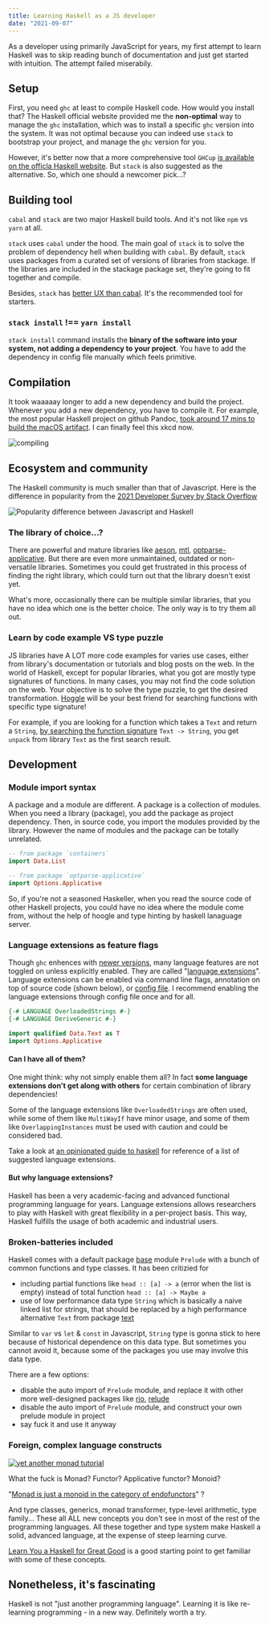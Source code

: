 ```yaml
---
title: Learning Haskell as a JS developer
date: "2021-09-07"
---
```


As a developer using primarily JavaScript for years, my first attempt to learn Haskell was to skip reading bunch of documentation and just get started with intuition. The attempt failed miserabily.

## Setup

First, you need `ghc` at least to compile Haskell code. How would you install that? The Haskell official website provided me the **non-optimal** way to manage the `ghc` installation, which was to install a specific `ghc` version into the system. It was not optimal because you can indeed use `stack` to bootstrap your project, and manage the `ghc` version for you.

However, it's better now that a more comprehensive tool `GHCup` [is available on the officla Haskell website](https://www.haskell.org/downloads/#linux-mac-freebsd). But `stack` is also suggested as the alternative. So, which one should a newcomer pick...?

## Building tool

`cabal` and `stack` are two major Haskell build tools. And it's not like `npm` vs `yarn` at all.

`stack` uses `cabal` under the hood. The main goal of `stack` is to solve the problem of dependency hell when building with `cabal`.
By default, `stack` uses packages from a curated set of versions of libraries from stackage. If the libraries are included in the stackage package set, they're going to fit together and compile.

Besides, `stack` has [better UX than cabal](https://stackoverflow.com/questions/30913145/what-is-the-difference-between-cabal-and-stack).
It's the recommended tool for starters.

### `stack install` !== `yarn install`

`stack install` command installs the **binary of the software into your system, not adding a dependency to your project**.
You have to add the dependency in config file manually which feels primitive.

## Compilation

It took waaaaay longer to add a new dependency and build the project. Whenever you add a new dependency, you have to compile it. For example, the most popular Haskell project on github Pandoc, [took around 17 mins to build the macOS artifact](https://github.com/jgm/pandoc/runs/3531295377?check_suite_focus=true). I can finally feel this xkcd now.

![compiling](./compiling.png)

## Ecosystem and community

The Haskell community is much smaller than that of Javascript. Here is the difference in popularity from the [2021 Developer Survey by Stack Overflow](https://insights.stackoverflow.com/survey/2021#programming-scripting-and-markup-languages)

![Popularity difference between Javascript and Haskell](js-haskell-ratio.png)

### The library of choice...?

There are powerful and mature libraries like [aeson](https://hackage.haskell.org/package/aeson), [mtl](https://hackage.haskell.org/package/mtl), [optparse-applicative](https://hackage.haskell.org/package/optparse-applicative). But there are even more unmaintained, outdated or non-versatile libraries. Sometimes you could get frustrated in this process of finding the right library, which could turn out that the library doesn't exist yet.

What's more, occasionally there can be multiple similar libraries, that you have no idea which one is the better choice. The only way is to try them all out.

### Learn by code example VS type puzzle

JS libraries have A LOT more code examples for varies use cases, either from library's documentation or tutorials and blog posts on the web. In the world of Haskell, except for popular libraries, what you got are mostly type signatures of functions. In many cases, you may not find the code solution on the web. Your objective is to solve the type puzzle, to get the desired transformation. [Hoggle](https://hoogle.haskell.org) will be your best friend for searching functions with specific type signature!

For example, if you are looking for a function which takes a `Text` and return a `String`, [by searching the function signature](https://hoogle.haskell.org/?hoogle=Text+-%3E+String&scope=set%3Astackage) `Text -> String`, you get `unpack` from library `Text` as the first search result.


## Development

### Module import syntax

A package and a module are different. A package is a collection of modules. When you need a library (package), you add the package as project dependency. Then, in source code, you import the modules provided by the library. However the name of modules and the package can be totally unrelated.

```hs
-- from package `containers`
import Data.List

-- from package `optparse-applicative`
import Options.Applicative
```

So, if you're not a seasoned Haskeller, when you read the source code of other Haskell projects, you could have no idea where the module come from, without the help of hoogle and type hinting by haskell lanaguage server.

### Language extensions as feature flags

Though `ghc` enhences with [newer versions](https://github.com/ghc/ghc/blob/master/libraries/base/changelog.md), many language features are not toggled on unless explicitly enabled. They are called "[language extensions](https://wiki.haskell.org/Language_extensions)".
Language extensions can be enabled via command line flags, annotation on top of source code (shown below), or [config file](https://github.com/chauchakching/just-json-server/blob/d870430eaab5820c028defc873c96f0e0835eada/package.yaml#L38). I recommend enabling the language extensions through config file once and for all.

```hs
{-# LANGUAGE OverloadedStrings #-}
{-# LANGUAGE DeriveGeneric #-}

import qualified Data.Text as T
import Options.Applicative
```

#### Can I have all of them?

One might think: why not simply enable them all? In fact **some language extensions don't get along with others** for certain combination of library dependencies!

Some of the language extensions like `OverloadedStrings` are often used, while some of them like `MultiWayIf` have minor usage, and some of them like `OverlappingInstances` must be used with caution and could be considered bad. 

Take a look at [an opinionated guide to haskell](https://lexi-lambda.github.io/blog/2018/02/10/an-opinionated-guide-to-haskell-in-2018/) for reference of a list of suggested language extensions.

#### But why language extensions?

Haskell has been a very academic-facing and advanced functional programming language for years. Language extensions allows researchers to play with Haskell with great flexibility in a per-project basis. This way, Haskell fulfills the usage of both academic and industrial users.

### Broken-batteries included

Haskell comes with a default package [base](https://hackage.haskell.org/package/base) module `Prelude` with a bunch of common functions and type classes. It has been critizied for 

* including partial functions like `head :: [a] -> a` (error when the list is empty) instead of total function `head :: [a] -> Maybe a`
* use of low performance data type `String` which is basically a naive linked list for strings, that should be replaced by a high performance alternative `Text` from package [text](https://hackage.haskell.org/package/text)

Similar to `var` vs `let` & `const` in Javascript, `String` type is gonna stick to here because of historical dependence on this data type. But sometimes you cannot avoid it, because some of the packages you use may involve this data type.

There are a few options:
  - disable the auto import of `Prelude` module, and replace it with other more well-designed packages like [rio](https://hackage.haskell.org/package/rio), [relude](https://github.com/kowainik/relude)
  - disable the auto import of `Prelude` module, and construct your own prelude module in project
  - say fuck it and use it anyway

### Foreign, complex language constructs

[![yet another monad tutorial](./Monad-tutorials-chart.png)](https://www.google.com/search?q=another+monad+tutorial)

What the fuck is Monad? Functor? Applicative functor? Monoid? 

"[Monad is just a monoid in the category of endofunctors](http://james-iry.blogspot.com/2009/05/brief-incomplete-and-mostly-wrong.html)" ?

And type classes, generics, monad transformer, type-level arithmetic, type family... These all ALL new concepts you don't see in most of the rest of the programming languages. All these together and type system make Haskell a solid, advanced language, at the expense of steep learning curve.

[Learn You a Haskell for Great Good](http://learnyouahaskell.com/) is a good starting point to get familiar with some of these concepts.

## Nonetheless, it's fascinating

Haskell is not "just another programming language". Learning it is like re-learning programming - in a new way. Definitely worth a try. 